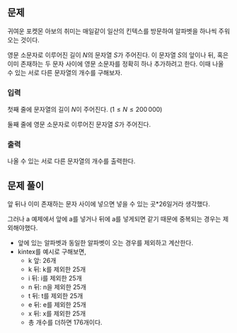 ## 문제
귀여운 포켓몬 아보의 취미는 매일같이 일산의 킨텍스를 방문하여 알파벳을 하나씩 주워 오는 것이다.

영문 소문자로 이루어진 길이 
$N$의 문자열 
$S$가 주어진다. 이 문자열 
$S$의 앞이나 뒤, 혹은 이미 존재하는 두 문자 사이에 영문 소문자를 정확히 하나 추가하려고 한다. 이때 나올 수 있는 서로 다른 문자열의 개수를 구해보자.

### 입력
첫째 줄에 문자열의 길이 
$N$이 주어진다. 
$(1 \le N \le 200\,000)$ 

둘째 줄에 영문 소문자로 이루어진 문자열 
$S$가 주어진다.

### 출력
나올 수 있는 서로 다른 문자열의 개수를 출력한다.

## 문제 풀이
앞 뒤나 이미 존재하는 문자 사이에 넣으면 넣을 수 있는 곳*26일거라 생각했다.

그러나 a 예제에서 앞에 a를 넣거나 뒤에 a를 넣게되면 같기 때문에 중복되는 경우는 제외해야했다.
- 앞에 있는 알파벳과 동일한 알파벳이 오는 경우를 제외하고 계산한다.
- kintex를 예시로 구해보면, 
  - k 앞: 26개
  - k 뒤: k를 제외한 25개
  - i 뒤: i를 제외한 25개
  - n 뒤: n을 제외한 25개
  - t 뒤: t를 제외한 25개
  - e 뒤: e를 제외한 25개
  - x 뒤: x를 제외한 25개
  - 총 개수를 더하면 176개이다.
